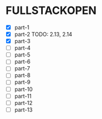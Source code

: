 # FULLSTACKOPEN

- [x] part-1
- [x] part-2 TODO: 2.13, 2.14
- [x] part-3
- [ ] part-4
- [ ] part-5
- [ ] part-6
- [ ] part-7
- [ ] part-8
- [ ] part-9
- [ ] part-10
- [ ] part-11
- [ ] part-12
- [ ] part-13
